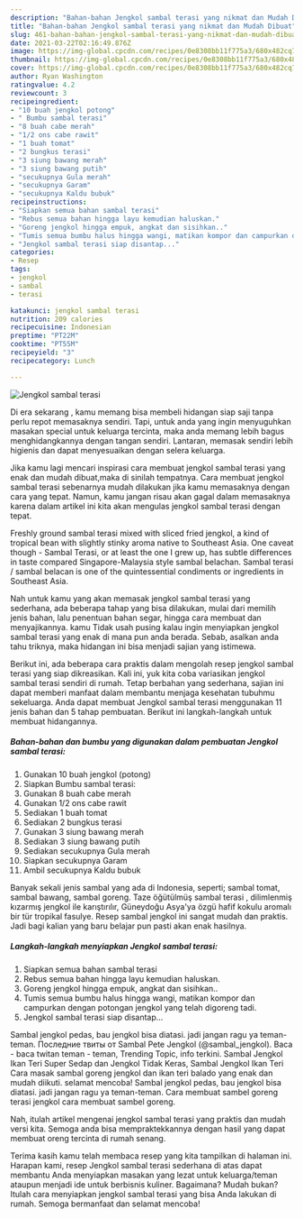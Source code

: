 ```yaml
---
description: "Bahan-bahan Jengkol sambal terasi yang nikmat dan Mudah Dibuat"
title: "Bahan-bahan Jengkol sambal terasi yang nikmat dan Mudah Dibuat"
slug: 461-bahan-bahan-jengkol-sambal-terasi-yang-nikmat-dan-mudah-dibuat
date: 2021-03-22T02:16:49.876Z
image: https://img-global.cpcdn.com/recipes/0e8308bb11f775a3/680x482cq70/jengkol-sambal-terasi-foto-resep-utama.jpg
thumbnail: https://img-global.cpcdn.com/recipes/0e8308bb11f775a3/680x482cq70/jengkol-sambal-terasi-foto-resep-utama.jpg
cover: https://img-global.cpcdn.com/recipes/0e8308bb11f775a3/680x482cq70/jengkol-sambal-terasi-foto-resep-utama.jpg
author: Ryan Washington
ratingvalue: 4.2
reviewcount: 3
recipeingredient:
- "10 buah jengkol potong"
- " Bumbu sambal terasi"
- "8 buah cabe merah"
- "1/2 ons cabe rawit"
- "1 buah tomat"
- "2 bungkus terasi"
- "3 siung bawang merah"
- "3 siung bawang putih"
- "secukupnya Gula merah"
- "secukupnya Garam"
- "secukupnya Kaldu bubuk"
recipeinstructions:
- "Siapkan semua bahan sambal terasi"
- "Rebus semua bahan hingga layu kemudian haluskan."
- "Goreng jengkol hingga empuk, angkat dan sisihkan.."
- "Tumis semua bumbu halus hingga wangi, matikan kompor dan campurkan dengan potongan jengkol yang telah digoreng tadi."
- "Jengkol sambal terasi siap disantap..."
categories:
- Resep
tags:
- jengkol
- sambal
- terasi

katakunci: jengkol sambal terasi 
nutrition: 209 calories
recipecuisine: Indonesian
preptime: "PT22M"
cooktime: "PT55M"
recipeyield: "3"
recipecategory: Lunch

---
```



![Jengkol sambal terasi](https://img-global.cpcdn.com/recipes/0e8308bb11f775a3/680x482cq70/jengkol-sambal-terasi-foto-resep-utama.jpg)

Di era  sekarang , kamu memang bisa membeli hidangan siap saji tanpa perlu repot memasaknya sendiri. Tapi, untuk anda yang ingin menyuguhkan masakan special untuk keluarga tercinta, maka anda memang lebih bagus menghidangkannya dengan tangan sendiri. Lantaran, memasak sendiri lebih higienis dan dapat menyesuaikan dengan selera keluarga.

Jika kamu lagi mencari inspirasi cara membuat jengkol sambal terasi yang enak dan mudah dibuat,maka di sinilah tempatnya. Cara membuat jengkol sambal terasi  sebenarnya mudah dilakukan jika kamu memasaknya dengan cara yang tepat. Namun, kamu jangan risau akan gagal dalam memasaknya 
karena dalam artikel ini kita akan mengulas jengkol sambal terasi dengan tepat.  

Freshly ground sambal terasi mixed with sliced fried jengkol, a kind of tropical bean with slightly stinky aroma native to Southeast Asia. One caveat though - Sambal Terasi, or at least the one I grew up, has subtle differences in taste compared Singapore-Malaysia style sambal belachan. Sambal terasi / sambal belacan is one of the quintessential condiments or ingredients in Southeast Asia.

Nah untuk kamu yang akan memasak jengkol sambal terasi yang sederhana, ada beberapa tahap yang bisa dilakukan, mulai dari memilih jenis bahan, lalu penentuan bahan segar, hingga cara membuat dan menyajikannya. kamu Tidak usah pusing kalau ingin menyiapkan jengkol sambal terasi yang enak di mana pun anda berada. Sebab, asalkan anda  tahu triknya, maka hidangan ini bisa menjadi sajian yang istimewa.

Berikut ini, ada beberapa cara praktis  dalam mengolah resep jengkol sambal terasi yang siap dikreasikan. Kali ini, yuk kita coba variasikan jengkol sambal terasi sendiri di rumah. Tetap berbahan yang sederhana, sajian ini dapat memberi manfaat dalam membantu menjaga kesehatan tubuhmu sekeluarga. Anda dapat membuat Jengkol sambal terasi menggunakan 11 jenis bahan dan 5 tahap pembuatan. Berikut ini langkah-langkah untuk membuat hidangannya.

<!--inarticleads1-->

##### Bahan-bahan dan bumbu yang digunakan dalam pembuatan Jengkol sambal terasi:

1. Gunakan 10 buah jengkol (potong)
1. Siapkan  Bumbu sambal terasi:
1. Gunakan 8 buah cabe merah
1. Gunakan 1/2 ons cabe rawit
1. Sediakan 1 buah tomat
1. Sediakan 2 bungkus terasi
1. Gunakan 3 siung bawang merah
1. Sediakan 3 siung bawang putih
1. Sediakan secukupnya Gula merah
1. Siapkan secukupnya Garam
1. Ambil secukupnya Kaldu bubuk


Banyak sekali jenis sambal yang ada di Indonesia, seperti; sambal tomat, sambal bawang, sambal goreng. Taze öğütülmüş sambal terasi , dilimlenmiş kızarmış jengkol ile karıştırılır, Güneydoğu Asya&#39;ya özgü hafif kokulu aromalı bir tür tropikal fasulye. Resep sambal jengkol ini sangat mudah dan praktis. Jadi bagi kalian yang baru belajar pun pasti akan enak hasilnya. 

<!--inarticleads2-->

##### Langkah-langkah menyiapkan Jengkol sambal terasi:

1. Siapkan semua bahan sambal terasi
1. Rebus semua bahan hingga layu kemudian haluskan.
1. Goreng jengkol hingga empuk, angkat dan sisihkan..
1. Tumis semua bumbu halus hingga wangi, matikan kompor dan campurkan dengan potongan jengkol yang telah digoreng tadi.
1. Jengkol sambal terasi siap disantap...


Sambal jengkol pedas, bau jengkol bisa diatasi. jadi jangan ragu ya teman-teman. Последние твиты от Sambal Pete Jengkol (@sambal_jengkol). Baca - baca twitan teman - teman, Trending Topic, info terkini. Sambal Jengkol Ikan Teri Super Sedap dan Jengkol Tidak Keras, Sambal Jengkol Ikan Teri Cara masak sambal goreng jengkol dan ikan teri balado yang enak dan mudah diikuti. selamat mencoba! Sambal jengkol pedas, bau jengkol bisa diatasi. jadi jangan ragu ya teman-teman. Cara membuat sambel goreng terasi jengkol cara membuat sambel goreng. 

Nah, itulah artikel mengenai  jengkol sambal terasi  yang praktis dan mudah versi kita. Semoga anda bisa mempraktekkannya dengan hasil yang dapat membuat oreng tercinta di rumah senang. 

Terima kasih kamu telah membaca resep yang kita tampilkan di halaman ini. Harapan kami, resep  Jengkol sambal terasi sederhana di atas dapat membantu Anda menyiapkan masakan yang lezat untuk keluarga/teman ataupun menjadi ide untuk berbisnis kuliner. Bagaimana? Mudah bukan? Itulah cara menyiapkan jengkol sambal terasi yang bisa Anda lakukan di rumah. Semoga bermanfaat dan selamat mencoba!

